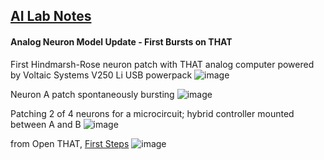 ## <u>AI Lab Notes</u>

#### **Analog Neuron Model Update** - First Bursts on THAT

First Hindmarsh-Rose neuron patch with THAT analog computer powered by Voltaic Systems V250 Li USB powerpack
![image](https://github.com/rtrelease/Jetson-Symbolics-Neuromorphics/assets/71346897/422f572a-214d-43d0-a079-96b206a6e420)


Neuron A patch spontaneously bursting
![image](https://github.com/rtrelease/Jetson-Symbolics-Neuromorphics/assets/71346897/65011d96-17b7-4cce-a2d4-0e553188ad9c)


Patching 2 of 4 neurons for a microcircuit; hybrid controller mounted between A and B
![image](https://github.com/rtrelease/Jetson-Symbolics-Neuromorphics/assets/71346897/60371965-8e2c-4700-8720-4af4908a18c2)

from Open THAT, [First Steps](https://the-analog-thing.org/THAT_First_Steps.pdf)
![image](https://github.com/rtrelease/Jetson-Symbolics-Neuromorphics/assets/71346897/2fabfa8b-5874-48b9-820b-19e7a6097471)
